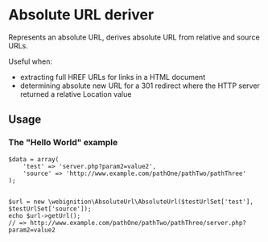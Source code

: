 Absolute URL deriver
====================

Represents an absolute URL, derives absolute URL from relative and source URLs.

Useful when:

- extracting full HREF URLs for links in a HTML document
- determining absolute new URL for a 301 redirect where the HTTP server returned a relative Location value

Usage
-----

### The "Hello World" example

    $data = array(
        'test' => 'server.php?param2=value2',
        'source' => 'http://www.example.com/pathOne/pathTwo/pathThree'
    );


    $url = new \webignition\AbsoluteUrl\AbsoluteUrl($testUrlSet['test'], $testUrlSet['source']);
    echo $url->getUrl();
    // => http://www.example.com/pathOne/pathTwo/pathThree/server.php?param2=value2